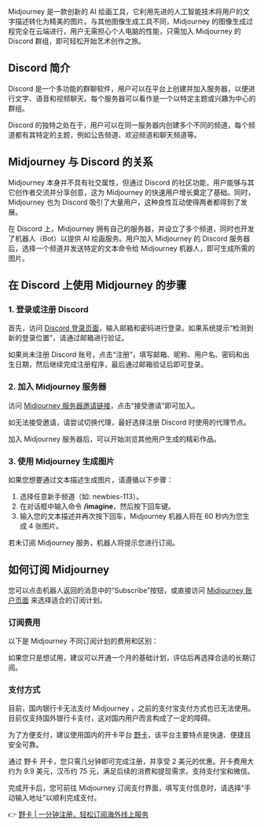 Midjourney 是一款创新的 AI 绘画工具，它利用先进的人工智能技术将用户的文字描述转化为精美的图片。与其他图像生成工具不同，Midjourney 的图像生成过程完全在云端进行，用户无需担心个人电脑的性能，只需加入 Midjourney 的 Discord 群组，即可轻松开始艺术创作之旅。

## Discord 简介

Discord 是一个多功能的群聊软件，用户可以在平台上创建并加入服务器，以便进行文字、语音和视频聊天。每个服务器可以看作是一个以特定主题或兴趣为中心的群组。

Discord 的独特之处在于，用户可以在同一服务器内创建多个不同的频道，每个频道都有其特定的主题，例如公告频道、欢迎频道和聊天频道等。

## Midjourney 与 Discord 的关系

Midjourney 本身并不具有社交属性，但通过 Discord 的社区功能，用户能够与其它创作者交流并分享创意，这为 Midjourney 的快速用户增长奠定了基础。同时，Midjourney 也为 Discord 吸引了大量用户，这种良性互动使得两者都得到了发展。

在 Discord 上，Midjourney 拥有自己的服务器，并设立了多个频道，同时也开发了机器人（Bot）以提供 AI 绘画服务。用户加入 Midjourney 的 Discord 服务器后，选择一个频道并发送特定的文本命令给 Midjourney 机器人，即可生成所需的图片。

## 在 Discord 上使用 Midjourney 的步骤

### 1. 登录或注册 Discord

首先，访问 [Discord 登录页面](https://discord.com/login)，输入邮箱和密码进行登录。如果系统提示“检测到新的登录位置”，请通过邮箱进行验证。

如果尚未注册 Discord 账号，点击“注册”，填写邮箱、昵称、用户名、密码和出生日期，然后继续完成注册程序，最后通过邮箱验证后即可登录。

### 2. 加入 Midjourney 服务器

访问 [Midjourney 服务器邀请链接](https://discord.com/invite/midjourney)，点击“接受邀请”即可加入。

如无法接受邀请，请尝试切换代理，最好选择注册 Discord 时使用的代理节点。

加入 Midjourney 服务器后，可以开始浏览其他用户生成的精彩作品。

### 3. 使用 Midjourney 生成图片

如果您想要通过文本描述生成图片，请遵循以下步骤：

1. 选择任意新手频道（如: newbies-113）。
2. 在对话框中输入命令 **/imagine**，然后按下回车键。
3. 输入您的文本描述并再次按下回车，Midjourney 机器人将在 60 秒内为您生成 4 张图片。

若未订阅 Midjourney 服务，机器人将提示您进行订阅。

## 如何订阅 Midjourney

您可以点击机器人返回的消息中的“Subscribe”按钮，或直接访问 [Midjourney 账户页面](https://www.midjourney.com/account) 来选择适合的订阅计划。

### 订阅费用

以下是 Midjourney 不同订阅计划的费用和区别：

如果您只是想试用，建议可以开通一个月的基础计划，评估后再选择合适的长期订阅。

### 支付方式

目前，国内银行卡无法支付 Midjourney ，之前的支付宝支付方式也已无法使用。目前仅支持国外银行卡支付，这对国内用户而言构成了一定的障碍。

为了方便支付，建议使用国内的开卡平台 [野卡](https://bit.ly/bewildcard)，该平台主要特点是快速、便捷且安全可靠。

通过 野卡 开卡，您只需几分钟即可完成注册，并享受 2 美元的优惠。开卡费用大约为 9.9 美元，汉币约 75 元，满足后续的消费和提现需求，支持支付宝和微信。

完成开卡后，您可前往 Midjourney 订阅支付界面，填写支付信息时，请选择“手动输入地址”以顺利完成支付。

👉 [野卡 | 一分钟注册，轻松订阅海外线上服务](https://bit.ly/bewildcard)